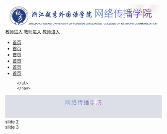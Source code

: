 <html>
<head>
<meta charset="utf-8">
<title>网传官网</title>
<link rel="stylesheet" type="text/css" href="style.css"/>
<link rel="stylesheet" type="text/css" href="swiper-3.4.0.min.css" />
</head>
<body>
<div class="content">
   <div class="header">
     <img src="logo.png">
        <div class="quickLink">
            <a href="#">教师进入</a>
            <a href="#">教师进入</a>
            <a href="#">教师进入</a>
        </div>
   </div>
</div>
<div class="nav">
   <nav>
      <ul>
         <a href="#"><li>首页</li> </a>
         <a href="#"><li>首页</li> </a> 
         <a href="#"><li>首页</li> </a>
         <a href="#"><li>首页</li> </a>
         <a href="#"><li>首页</li> </a>
         <a href="#"><li>首页</li> </a>
      
	  </ul>
	  </nav>
   </div>
   <div class="swiper-container">
     <div class="swiper-wrapper">
	   <div class="banner swiper-slide"><img src="banner1.jpg"></div>
	   <div class="swiper-slide">slide 2</div>
	   <div class="swiper-slide">slide 3</div>
	 </div>
	 <!--如果需要导航按钮-->
      <div class="swiper-button-prev"></div>
      <div class="swiper-button-next"></div>
  </div>
</div>
</body>
<!--先安装jquery 依赖 就放在最上面-->
<script src="jquery-3.1.1.min.js"></script>
<script src="swiper.jquery.min.js"></script>
<!--标签 写js的脚本-->
<script>
  var mySlide = new Swiper('.swiper-container',{
      loop: true,
	  nextButton: '.swiper-button-next',
      nextButton: '.swiper-button-prev',
   })
   var width=($(document).width());
   var height=width*300/2000;
   $('.swiper-container').css('height',height+'px');
 </script>
 </html>
